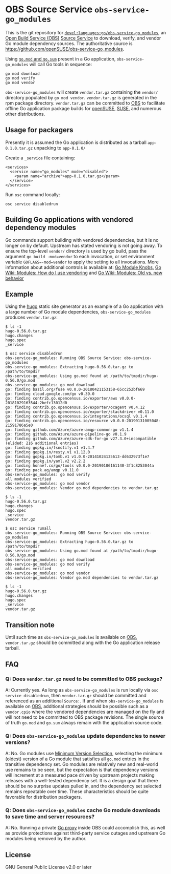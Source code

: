 # OBS Source Service `obs-service-go_modules`

This is the git repository for
[`devel:languages:go/obs-service-go_modules`](https://build.opensuse.org/package/show/devel:languages:go/obs-service-go_modules),
an [Open Build Service (OBS)](https://build.opensuse.org)
[Source Service](https://openbuildservice.org/help/manuals/obs-user-guide/cha.obs.source_service.html)
to download, verify, and vendor Go module dependency sources.
The authoritative source is https://github.com/openSUSE/obs-service-go_modules.

Using
[`go.mod` and `go.sum`](https://github.com/golang/go/wiki/Modules)
present in a Go application,
`obs-service-go_modules` will call Go tools in sequence:

```
go mod download
go mod verify
go mod vendor
```

`obs-service-go_modules` will create `vendor.tar.gz` containing the
`vendor/` directory populated by `go mod vendor`. `vendor.tar.gz`
is generated in the rpm package directory. `vendor.tar.gz` can be
committed to [OBS](https://build.opensuse.org) to facilitate
offline Go application package builds for
[openSUSE](https://www.opensuse.org),
[SUSE](https://www.suse.com), and numerous other distributions.

## Usage for packagers

Presently it is assumed the Go application is distributed as
a tarball `app-0.1.0.tar.gz` unpacking to `app-0.1.0/`

Create a `_service` file containing:

```
<services>
  <service name="go_modules" mode="disabled">
    <param name="archive">app-0.1.0.tar.gz</param>
  </service>
</services>
```

Run `osc` command locally:

```
osc service disabledrun
```

## Building Go applications with vendored dependency modules

Go commands support building with vendored dependencies,
but it is no longer on by default.
Upstream has stated vendoring is not going away.
To ensure the top-level `vendor/` directory is used by go build,
pass the argument `go build -mod=vendor` to each invocation,
or set environment variable `GOFLAGS=-mod=vendor` to apply the setting to all invocations.
More information about additional controls is available at:
[Go Module Knobs](https://github.com/thepudds/go-module-knobs/blob/master/README.md),
[Go Wiki: Modules: How do I use vendoring](https://github.com/golang/go/wiki/Modules#how-do-i-use-vendoring-with-modules-is-vendoring-going-away) and
[Go Wiki: Modules: Old vs. new behavior](https://github.com/golang/go/wiki/Modules#when-do-i-get-old-behavior-vs-new-module-based-behavior)

## Example

Using the [hugo](https://github.com/gohugoio) static site generator as
an example of a Go application with a large number of Go module
dependencies, `obs-service-go_modules` produces `vendor.tar.gz`:

```
$ ls -1
hugo-0.56.0.tar.gz
hugo.changes
hugo.spec
_service

$ osc service disabledrun
obs-service-go_modules: Running OBS Source Service: obs-service-go_modules
obs-service-go_modules: Extracting hugo-0.56.0.tar.gz to /path/to/tmpdir
obs-service-go_modules: Using go.mod found at /path/to/tmpdir/hugo-0.56.0/go.mod
obs-service-go_modules: go mod download
go: finding bazil.org/fuse v0.0.0-20180421153158-65cc252bf669
go: finding cloud.google.com/go v0.39.0
go: finding contrib.go.opencensus.io/exporter/aws v0.0.0-20181029163544-2befc13012d0
go: finding contrib.go.opencensus.io/exporter/ocagent v0.4.12
go: finding contrib.go.opencensus.io/exporter/stackdriver v0.11.0
go: finding contrib.go.opencensus.io/integrations/ocsql v0.1.4
go: finding contrib.go.opencensus.io/resource v0.0.0-20190131005048-21591786a5e0
go: finding github.com/Azure/azure-amqp-common-go v1.1.4
go: finding github.com/Azure/azure-pipeline-go v0.1.9
go: finding github.com/Azure/azure-sdk-for-go v27.3.0+incompatible
(elided: 216 additional entries)
go: finding gopkg.in/fsnotify.v1 v1.4.7
go: finding gopkg.in/resty.v1 v1.12.0
go: finding gopkg.in/tomb.v1 v1.0.0-20141024135613-dd632973f1e7
go: finding gopkg.in/yaml.v2 v2.2.2
go: finding honnef.co/go/tools v0.0.0-20190106161140-3f1c8253044a
go: finding pack.ag/amqp v0.11.0
obs-service-go_modules: go mod verify
all modules verified
obs-service-go_modules: go mod vendor
obs-service-go_modules: Vendor go.mod dependencies to vendor.tar.gz

$ ls -1
hugo-0.56.0.tar.gz
hugo.changes
hugo.spec
_service
vendor.tar.gz

$ osc service runall
obs-service-go_modules: Running OBS Source Service: obs-service-go_modules
obs-service-go_modules: Extracting hugo-0.56.0.tar.gz to /path/to/tmpdir
obs-service-go_modules: Using go.mod found at /path/to/tmpdir/hugo-0.56.0/go.mod
obs-service-go_modules: go mod download
obs-service-go_modules: go mod verify
all modules verified
obs-service-go_modules: go mod vendor
obs-service-go_modules: Vendor go.mod dependencies to vendor.tar.gz

$ ls -1
hugo-0.56.0.tar.gz
hugo.changes
hugo.spec
_service
vendor.tar.gz
```

## Transition note

Until such time as `obs-service-go_modules` is available on
[OBS](https://build.opensuse.org), `vendor.tar.gz` should
be committed along with the Go application release tarball.

## FAQ

### Q: Does `vendor.tar.gz` need to be committed to OBS package?

A: Currently yes.
As long as  `obs-service-go_modules` is run locally via `osc service disabledrun`,
then `vendor.tar.gz` should be committed and referenced as an additional `Source:`.
If and when `obs-service-go_modules` is available on
[OBS](https://build.opensuse.org),
additional strategies should be possible such as a `vendor.cpio`
where the vendored dependencies are managed on the fly
and will not need to be committed to OBS package revisions.
The single source of truth `go.mod` and `go.sum` always remain with the application source code.

### Q: Does `obs-service-go_modules` update dependencies to newer versions?

A: No. Go modules use
[Minimum Version Selection](https://github.com/golang/go/wiki/Modules#faqs--minimal-version-selection),
selecting the minimum (oldest) version of a Go module that satisfies all `go.mod` entries in the transitive dependency set.
Go modules are relatively new and real-world use remains to be seen,
but the expectation is that dependency versions will increment at a measured pace
driven by upstream projects making releases with a well-tested dependency set.
It is a design goal that there should be no surprise updates pulled in,
and the dependency set selected remains repeatable over time.
These characteristics should be quite favorable for distribution packagers.

### Q: Does `obs-service-go_modules` cache Go module downloads to save time and server resources?

A: No. Running a private [Go proxy](https://proxy.golang.org) inside OBS could accomplish this,
as well as provide protections against third-party service outages and
upstream Go modules being removed by the author.

## License

GNU General Public License v2.0 or later
